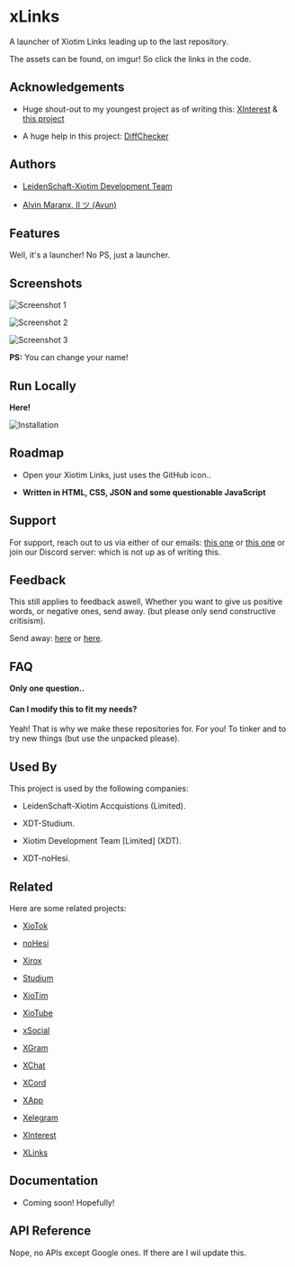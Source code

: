 
# xLinks

A launcher of Xiotim Links leading up to the last repository.

The assets can be found, on imgur! So click the links in the code.

## Acknowledgements

 - Huge shout-out to my youngest project as of writing this: [XInterest](https://github.com/l-xdt/xinterest/) & [this project](https://github.com/l-xdt/xLinks/)

 - A huge help in this project: [DiffChecker](https://www.diffchecker.com)


## Authors

- [LeidenSchaft-Xiotim Development Team](https://www.github.com/l-xdt/)

- [Alvin Maranx, II ツ (Avun)](https://github.com/avunii/)


## Features

Well, it's a launcher! No PS, just a launcher.

## Screenshots

![Screenshot 1](Screenshots/Screenshot_1.jpg)

![Screenshot 2](Screenshots/Screenshot_2.jpg)

![Screenshot 3](Screenshots/Screenshot_3.jpg)

**PS:** You can change your name!

## Run Locally

**Here!**

![Installation](Screenshots/install.gif)


## Roadmap

- Open your Xiotim Links, just uses the GitHub icon..

- **Written in HTML, CSS, JSON and some questionable JavaScript**


## Support


For support, reach out to us via either of our emails: [this one](mailto:trowesigames@gmail.com) or [this one](mailto:leidenschaft.tech@hotmail.com) or join our Discord server: which is not up as of writing this.

## Feedback

This still applies to feedback aswell, Whether you want to give us positive words, or negative ones, send away. (but please only send constructive critisism).

Send away: [here](mailto:trowesigames@gmail.com) or [here](mailto:leidenschaft.tech@hotmail.com).


## FAQ

**Only one question..**

#### Can I modify this to fit my needs?

Yeah! That is why we make these repositories for. For you! To tinker and to try new things (but use the unpacked please).


## Used By

This project is used by the following companies:

- LeidenSchaft-Xiotim Accquistions (Limited).

- XDT-Studium.

- Xiotim Development Team [Limited] (XDT).

- XDT-noHesi.


## Related


Here are some related projects:

- [XioTok](https://github.com/l-xdt/xiotok/)

- [noHesi](https://github.com/l-xdt/no-hesi/)

- [Xirox](https://github.com/l-xdt/xirox/)

- [Studium](https://github.com/l-xdt/studium/)

- [XioTim](https://github.com/l-xdt/xiotim/)

- [XioTube](https://github.com/l-xdt/xiotube/)

- [xSocial](https://github.com/l-xdt/xSocial/)

- [XGram](https://github.com/l-xdt/xgram/)

- [XChat](https://github.com/l-xdt/xchat/)

- [XCord](https://github.com/l-xdt/xcord/)

- [XApp](https://github.com/l-xdt/xapp/)

- [Xelegram](https://github.com/l-xdt/xelegram/)

- [XInterest](https://github.com/l-xdt/xInterest/)

- [XLinks](https://github.com/l-xdt/xLinks/)


## Documentation

- Coming soon! Hopefully!


## API Reference

Nope, no APIs except Google ones. If there are I wil update this.

